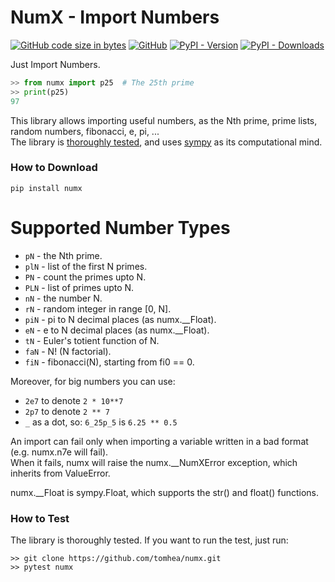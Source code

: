 # NumX - Import Numbers

[![GitHub code size in bytes](https://img.shields.io/github/languages/code-size/tomhea/numx)](https://github.com/tomhea/numx)
[![GitHub](https://img.shields.io/github/license/tomhea/numx)](LICENSE)
[![PyPI - Version](https://img.shields.io/pypi/v/numx)](https://pypi.org/project/numx/)
[![PyPI - Downloads](https://img.shields.io/pypi/dm/numx)](https://pypi.org/project/numx/)

Just Import Numbers.

```python
>> from numx import p25  # The 25th prime
>> print(p25)
97
```

This library allows importing useful numbers, as the Nth prime, prime lists, random numbers, fibonacci, e, pi, ...  
The library is [thoroughly tested](#how-to-test), and uses [sympy](https://pypi.org/project/sympy/) as its computational mind.

### How to Download
```
pip install numx
```

# Supported Number Types
- `pN`  - the Nth prime.
- `plN` - list of the first N primes.
- `PN`  - count the primes upto N.
- `PLN` - list of primes upto N.
- `nN`  - the number N.
- `rN`  - random integer in range [0, N].
- `piN` - pi to N decimal places (as numx.__Float).
- `eN`  - e to N decimal places (as numx.__Float).
- `tN`  - Euler's totient function of N.
- `faN` - N! (N factorial).
- `fiN` - fibonacci(N), starting from fi0 == 0.

Moreover, for big numbers you can use: 
- `2e7` to denote `2 * 10**7`
- `2p7` to denote `2 ** 7`
- `_` as a dot, so: `6_25p_5` is `6.25 ** 0.5`

An import can fail only when importing a variable written in a bad format (e.g. numx.n7e will fail).  
When it fails, numx will raise the numx.__NumXError exception, which inherits from ValueError.

numx.__Float is sympy.Float, which supports the str() and float() functions.

### How to Test

The library is thoroughly tested. If you want to run the test, just run:
```
>> git clone https://github.com/tomhea/numx.git
>> pytest numx
```
